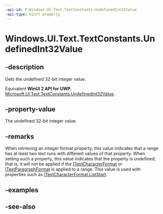 ```yaml
---
-api-id: P:Windows.UI.Text.TextConstants.UndefinedInt32Value
-api-type: winrt property
---
```


<!-- Property syntax
public int UndefinedInt32Value { get; }
-->

# Windows.UI.Text.TextConstants.UndefinedInt32Value

## -description
Gets the undefined 32-bit integer value.

Equivalent **WinUI 2 API for UWP**: [Microsoft.UI.Text.TextConstants.UndefinedInt32Value](/windows/winui/api/microsoft.ui.text.textconstants.undefinedint32value).

## -property-value
The undefined 32-bit integer value.

## -remarks
When retrieving an integer format property, this value indicates that a range has at least two text runs with different values of that property. When setting such a property, this value indicates that the property is undefined; that is, it will not be applied if the [ITextCharacterFormat](itextcharacterformat.md) or [ITextParagraphFormat](itextparagraphformat.md) is applied to a range. This value is used with properties such as [ITextCharacterFormat.ListStart](itextparagraphformat_liststart.md).

## -examples

## -see-also
